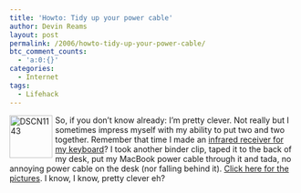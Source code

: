 ```yaml
---
title: 'Howto: Tidy up your power cable'
author: Devin Reams
layout: post
permalink: /2006/howto-tidy-up-your-power-cable/
btc_comment_counts:
  - 'a:0:{}'
categories:
  - Internet
tags:
  - Lifehack
---
```

[<img src="http://static.flickr.com/86/217436022_cd55908583_s.jpg" width="75" height="75" alt="DSCN1143" style="float:left; padding-right:5px" />][1]So, if you don&#8217;t know already: I&#8217;m pretty clever. Not really but I sometimes impress myself with my ability to put two and two together. Remember that time I made an [infrared receiver for my keyboard][2]? I took another binder clip, taped it to the back of my desk, put my MacBook power cable through it and tada, no annoying power cable on the desk (nor falling behind it). [Click here for the pictures][3]. I know, I know, pretty clever eh?

 [1]: http://www.flickr.com/photos/devdev/217436022/ "Photo Sharing"
 [2]: https://devin.rea.ms/2006/wireless-receiver-mount/
 [3]: http://www.flickr.com/photos/devdev/217436033/in/photostream/